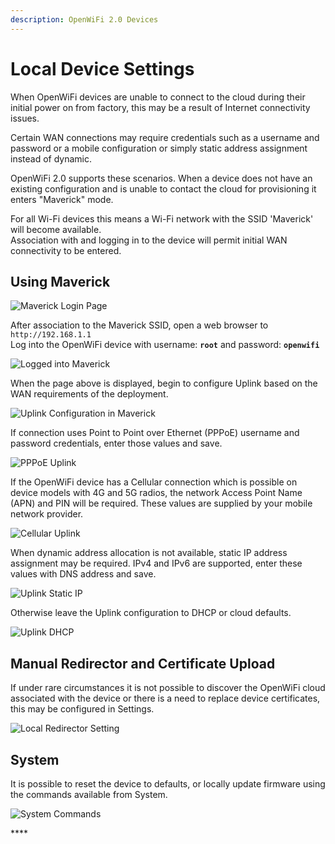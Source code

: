 ```yaml
---
description: OpenWiFi 2.0 Devices
---
```


# Local Device Settings

When OpenWiFi devices are unable to connect to the cloud during their initial power on from factory, this may be a result of Internet connectivity issues.

Certain WAN connections may require credentials such as a username and password or a mobile configuration or simply static address assignment instead of dynamic.

OpenWiFi 2.0 supports these scenarios. When a device does not have an existing configuration and is unable to contact the cloud for provisioning it enters "Maverick" mode.

For all Wi-Fi devices this means a Wi-Fi network with the SSID 'Maverick' will become available.\
Association with and logging in to the device will permit initial WAN connectivity to be entered.

## Using Maverick

![Maverick Login Page](<../../.gitbook/assets/Screen Shot 2021-07-29 at 5.04.23 PM.png>)

After association to the Maverick SSID, open a web browser to `http://192.168.1.1`\
Log into the OpenWiFi device with username: **`root`** and password: **`openwifi`**

![Logged into Maverick](<../../.gitbook/assets/Screen Shot 2021-07-29 at 5.06.35 PM.png>)

When the page above is displayed, begin to configure Uplink based on the WAN requirements of the deployment.

![Uplink Configuration in Maverick](<../../.gitbook/assets/Screen Shot 2021-07-29 at 5.07.50 PM.png>)

If connection uses Point to Point over Ethernet (PPPoE) username and password credentials, enter those values and save.

![PPPoE Uplink](<../../.gitbook/assets/Screen Shot 2021-07-29 at 5.09.14 PM.png>)

If the OpenWiFi device has a Cellular connection which is possible on device models with 4G and 5G radios, the network Access Point Name (APN) and PIN will be required. These values are supplied by your mobile network provider.

![Cellular Uplink](<../../.gitbook/assets/Screen Shot 2021-07-29 at 5.11.05 PM.png>)

When dynamic address allocation is not available, static IP address assignment may be required. IPv4 and IPv6 are supported, enter these values with DNS address and save.

![Uplink Static IP](<../../.gitbook/assets/Screen Shot 2021-07-29 at 5.12.39 PM.png>)

Otherwise leave the Uplink configuration to DHCP or cloud defaults.

![Uplink DHCP](<../../.gitbook/assets/Screen Shot 2021-07-29 at 5.13.40 PM.png>)

## Manual Redirector and Certificate Upload

If under rare circumstances it is not possible to discover the OpenWiFi cloud associated with the device or there is a need to replace device certificates, this may be configured in Settings.

![Local Redirector Setting](<../../.gitbook/assets/Screen Shot 2021-07-29 at 5.16.01 PM.png>)

## System

It is possible to reset the device to defaults, or locally update firmware using the commands available from System.

![System Commands](<../../.gitbook/assets/Screen Shot 2021-07-29 at 5.17.13 PM.png>)

\*\*\*\*
